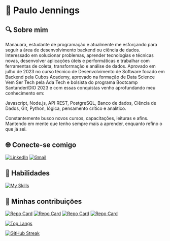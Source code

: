 # 🌌 Paulo Jennings

## 🔍 Sobre mim
Manauara, estudante de programação e atualmente me esforçando para seguir a área de desenvolvimento backend ou ciência de dados. Interessado em solucionar problemas, aprender tecnologias e técnicas novas, desenvolver aplicações úteis e performáticas e trabalhar com ferramentas de coleta, transformação e análise de dados. Aprovado em julho de 2023 no curso técnico de Desenvolvimento de Software focado em Backend pela Cubos Academy, aprovado na formação de Data Science Vem Ser Tech pela Ada Tech e bolsista do programa Bootcamp Santander/DIO 2023 e com essas conquistas venho aprofundando meu conhecimento em:

Javascript, Node.js, API REST, PostgreSQL, Banco de dados, Ciência de Dados, Git, Python, lógica, pensamento crítico e analítico.

Constantemente busco novos cursos, capacitações, leituras e afins. Mantendo em mente que tenho sempre mais a aprender, enquanto refino o que já sei.

## 🌐 Conecte-se comigo
[![LinkedIn](https://img.shields.io/badge/LinkedIn-blue?style=for-the-badge&logo=linkedin&logoColor=white)](https://www.linkedin.com/in/paulo-jennings/) [![Gmail](https://img.shields.io/badge/Gmail-D14836?style=for-the-badge&logo=gmail&logoColor=white)](mailto:jenningscomp@gmail.com)

## 🔧 Habilidades
[![My Skills](https://skillicons.dev/icons?i=js,nodejs,express,ts,python,postgres,git)](https://skillicons.dev)

## 📂 Minhas contribuições
[![Repo Card](https://github-readme-stats.vercel.app/api/pin/?username=PauloSJennings&repo=cubos-academy-backend-m02&bg_color=000&border_color=30A3DC&show_icons=true&icon_color=30A3DC&title_color=E94D5F&text_color=FFF)](https://github.com/PauloSJennings/cubos-academy-backend-m02) [![Repo Card](https://github-readme-stats.vercel.app/api/pin/?username=PauloSJennings&repo=api-sistema-bancario&bg_color=000&border_color=30A3DC&show_icons=true&icon_color=30A3DC&title_color=E94D5F&text_color=FFF)](https://github.com/PauloSJennings/api-sistema-bancario) [![Repo Card](https://github-readme-stats.vercel.app/api/pin/?username=PauloSJennings&repo=api-calculo-de-frete&bg_color=000&border_color=30A3DC&show_icons=true&icon_color=30A3DC&title_color=E94D5F&text_color=FFF)](https://github.com/PauloSJennings/api-calculo-de-frete) [![Repo Card](https://github-readme-stats.vercel.app/api/pin/?username=PauloSJennings&repo=cubos-academy-backend-m03&bg_color=000&border_color=30A3DC&show_icons=true&icon_color=30A3DC&title_color=E94D5F&text_color=FFF)](https://github.com/PauloSJennings/cubos-academy-backend-m03)


[![Top Langs](https://github-readme-stats.vercel.app/api/top-langs/?username=PauloSjennings&layout=compact&theme=tokyonight)](https://github.com/PauloSJennings/github-readme-stats)

[![GitHub Streak](https://streak-stats.demolab.com/?user=PauloSJennings&theme=bear&background=000&border=30A3DC&dates=FFF)](https://git.io/streak-stats)
